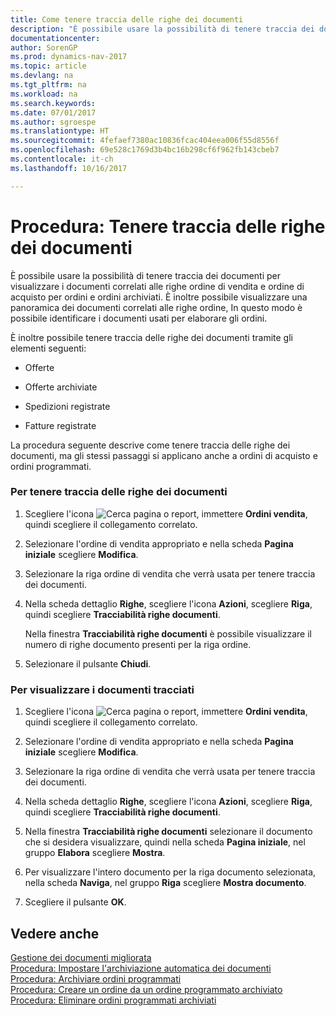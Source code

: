 ```yaml
---
title: Come tenere traccia delle righe dei documenti
description: "È possibile usare la possibilità di tenere traccia dei documenti per visualizzare i documenti correlati alle righe ordine di vendita e ordine di acquisto per ordini e ordini archiviati. È inoltre possibile visualizzare una panoramica dei documenti correlati alle righe ordine, In questo modo è possibile identificare i documenti usati per elaborare gli ordini."
documentationcenter: 
author: SorenGP
ms.prod: dynamics-nav-2017
ms.topic: article
ms.devlang: na
ms.tgt_pltfrm: na
ms.workload: na
ms.search.keywords: 
ms.date: 07/01/2017
ms.author: sgroespe
ms.translationtype: HT
ms.sourcegitcommit: 4fefaef7380ac10836fcac404eea006f55d8556f
ms.openlocfilehash: 69e528c1769d3b4bc16b298cf6f962fb143cbeb7
ms.contentlocale: it-ch
ms.lasthandoff: 10/16/2017

---
```

# <a name="how-to-track-document-lines"></a>Procedura: Tenere traccia delle righe dei documenti
È possibile usare la possibilità di tenere traccia dei documenti per visualizzare i documenti correlati alle righe ordine di vendita e ordine di acquisto per ordini e ordini archiviati. È inoltre possibile visualizzare una panoramica dei documenti correlati alle righe ordine, In questo modo è possibile identificare i documenti usati per elaborare gli ordini.  
  
 È inoltre possibile tenere traccia delle righe dei documenti tramite gli elementi seguenti:  
  
-   Offerte  
  
-   Offerte archiviate  
  
-   Spedizioni registrate  
  
-   Fatture registrate  
  
 La procedura seguente descrive come tenere traccia delle righe dei documenti, ma gli stessi passaggi si applicano anche a ordini di acquisto e ordini programmati.  
  
### <a name="to-track-document-lines"></a>Per tenere traccia delle righe dei documenti  
  
1.  Scegliere l'icona ![Cerca pagina o report](media/ui-search/search_small.png "icona Cerca pagina o report"), immettere **Ordini vendita**, quindi scegliere il collegamento correlato.  
  
2.  Selezionare l'ordine di vendita appropriato e nella scheda **Pagina iniziale** scegliere **Modifica**.  
  
3.  Selezionare la riga ordine di vendita che verrà usata per tenere traccia dei documenti.  
  
4.  Nella scheda dettaglio **Righe**, scegliere l'icona **Azioni**, scegliere **Riga**, quindi scegliere **Tracciabilità righe documenti**.  
  
     Nella finestra **Tracciabilità righe documenti** è possibile visualizzare il numero di righe documento presenti per la riga ordine.  
  
5.  Selezionare il pulsante **Chiudi**.  
  
### <a name="to-view-tracked-documents"></a>Per visualizzare i documenti tracciati  
  
1.  Scegliere l'icona ![Cerca pagina o report](media/ui-search/search_small.png "icona Cerca pagina o report"), immettere **Ordini vendita**, quindi scegliere il collegamento correlato.  
  
2.  Selezionare l'ordine di vendita appropriato e nella scheda **Pagina iniziale** scegliere **Modifica**.  
  
3.  Selezionare la riga ordine di vendita che verrà usata per tenere traccia dei documenti.  
  
4.  Nella scheda dettaglio **Righe**, scegliere l'icona **Azioni**, scegliere **Riga**, quindi scegliere **Tracciabilità righe documenti**.  
  
5.  Nella finestra **Tracciabilità righe documenti** selezionare il documento che si desidera visualizzare, quindi nella scheda **Pagina iniziale**, nel gruppo **Elabora** scegliere **Mostra**.  
  
6.  Per visualizzare l'intero documento per la riga documento selezionata, nella scheda **Naviga**, nel gruppo **Riga** scegliere **Mostra documento**.  
  
7.  Scegliere il pulsante **OK**.  
  
## <a name="see-also"></a>Vedere anche  
 [Gestione dei documenti migliorata](enhanced-document-management.md)   
 [Procedura: Impostare l'archiviazione automatica dei documenti](how-to-set-up-automatic-archiving-of-documents.md)   
 [Procedura: Archiviare ordini programmati](how-to-archive-blanket-orders.md)   
 [Procedura: Creare un ordine da un ordine programmato archiviato](how-to-create-an-order-from-an-archived-blanket-order.md)   
 [Procedura: Eliminare ordini programmati archiviati](how-to-delete-archived-blanket-orders.md)
